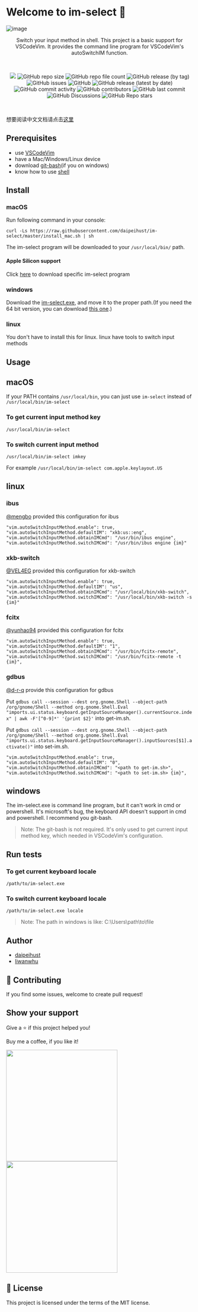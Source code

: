 # Welcome to **im-select** 👋

![image](https://user-images.githubusercontent.com/13344830/231098264-f6527f9c-2527-4b3a-ab1e-725220dc66d8.png)


<div align="center">
Switch your input method in shell. This project is a basic support for VSCodeVim. It provides the command line program for VSCodeVim's autoSwitchIM function.   

&nbsp;

![](https://img.shields.io/badge/Author-daipeihust-blue)
![GitHub repo size](https://img.shields.io/github/repo-size/daipeihust/im-select)
![GitHub repo file count](https://img.shields.io/github/directory-file-count/daipeihust/im-select)
![GitHub release (by tag)](https://img.shields.io/github/downloads/daipeihust/im-select/1.0.1/total)
![GitHub issues](https://img.shields.io/github/issues/daipeihust/im-select)
![GitHub](https://img.shields.io/github/license/daipeihust/im-select)
![GitHub release (latest by date)](https://img.shields.io/github/v/release/daipeihust/im-select)
![GitHub commit activity](https://img.shields.io/github/commit-activity/y/daipeihust/im-select)
![GitHub contributors](https://img.shields.io/github/contributors/daipeihust/im-select)
![GitHub last commit](https://img.shields.io/github/last-commit/daipeihust/im-select)
![GitHub Discussions](https://img.shields.io/github/discussions/daipeihust/im-select)
![GitHub Repo stars](https://img.shields.io/github/stars/daipeihust/im-select?style=social)

</div>

&nbsp;

想要阅读中文文档请点击[这里](./README_CN.md)



## Prerequisites

- use [VSCodeVim](https://github.com/VSCodeVim/Vim)
- have a Mac/Windows/Linux device
- download [git-bash](https://gitforwindows.org/)(if you on windows)
- know how to use [shell](https://zh.wikipedia.org/wiki/Unix_shell)

## Install

### macOS

Run following command in your console:
```shell
curl -Ls https://raw.githubusercontent.com/daipeihust/im-select/master/install_mac.sh | sh
```
The im-select program will be downloaded to your `/usr/local/bin/` path.

#### Apple Silicon support

Click [here](https://github.com/daipeihust/im-select/blob/8080ad18f20218d1b6b5ef81d26cc5452d56b165/im-select-mac/out/apple/im-select) to download specific im-select program

### windows

Download the [im-select.exe](https://github.com/daipeihust/im-select/raw/master/im-select-win/out/x86/im-select.exe), and move it to the proper path.(If you need the 64 bit version, you can download [this one](https://github.com/daipeihust/im-select/raw/master/im-select-win/out/x64/im-select.exe).)

### linux

You don't have to install this for linux. linux have tools to switch input methods

## Usage

## macOS
If your PATH contains `/usr/local/bin`, you can just use `im-select` instead of `/usr/local/bin/im-select`
### To get current input method key
```shell
/usr/local/bin/im-select
```
### To switch current input method
```shell
/usr/local/bin/im-select imkey
```
For example `/usr/local/bin/im-select com.apple.keylayout.US`

## linux

### ibus

[@mengbo](https://github.com/mengbo) provided this configuration for ibus

```
"vim.autoSwitchInputMethod.enable": true,
"vim.autoSwitchInputMethod.defaultIM": "xkb:us::eng",
"vim.autoSwitchInputMethod.obtainIMCmd": "/usr/bin/ibus engine",
"vim.autoSwitchInputMethod.switchIMCmd": "/usr/bin/ibus engine {im}"
```

### xkb-switch

[@VEL4EG](https://github.com/VEL4EG) provided this configuration for xkb-switch

```
"vim.autoSwitchInputMethod.enable": true,
"vim.autoSwitchInputMethod.defaultIM": "us",
"vim.autoSwitchInputMethod.obtainIMCmd": "/usr/local/bin/xkb-switch",
"vim.autoSwitchInputMethod.switchIMCmd": "/usr/local/bin/xkb-switch -s {im}"
```

### fcitx

[@yunhao94](https://github.com/yunhao94) provided this configuration for fcitx

```
"vim.autoSwitchInputMethod.enable": true,
"vim.autoSwitchInputMethod.defaultIM": "1",
"vim.autoSwitchInputMethod.obtainIMCmd": "/usr/bin/fcitx-remote",
"vim.autoSwitchInputMethod.switchIMCmd": "/usr/bin/fcitx-remote -t {im}",
```
### gdbus

[@d-r-q](https://github.com/d-r-q) provide this configuration for gdbus

Put `gdbus call --session --dest org.gnome.Shell --object-path /org/gnome/Shell --method org.gnome.Shell.Eval "imports.ui.status.keyboard.getInputSourceManager().currentSource.index" | awk -F'[^0-9]*' '{print $2}'` into get-im.sh.

Put `gdbus call --session --dest org.gnome.Shell --object-path /org/gnome/Shell --method org.gnome.Shell.Eval "imports.ui.status.keyboard.getInputSourceManager().inputSources[$1].activate()"` into set-im.sh.

```
"vim.autoSwitchInputMethod.enable": true,
"vim.autoSwitchInputMethod.defaultIM": "0",
"vim.autoSwitchInputMethod.obtainIMCmd": "<path to get-im.sh>",
"vim.autoSwitchInputMethod.switchIMCmd": "<path to set-im.sh> {im}",
```

## windows
The im-select.exe is command line program, but it can't work in cmd or powershell. It's microsoft's bug, the keyboard API doesn't support in cmd and powershell. I recommend you git-bash.

> Note: The git-bash is not required. It's only used to get current input method key, which needed in VSCodeVim's configuration.

## Run tests

### To get current keyboard locale

```shell
/path/to/im-select.exe
```

### To switch current keyboard locale

```shell
/path/to/im-select.exe locale
```

> Note: The path in windows is like: C:\Users\path\to\file

## Author

- [daipeihust](github.com/daipeihust)
- [liwanwhu](github.com/liwanwhu)

## 🤝 Contributing

If you find some issues, welcome to create pull request!

## Show your support

Give a ⭐️ if this project helped you!

Buy me a coffee, if you like it!

<div align="left">
    <img src="contact_me.jpeg" height="300">
    <img src="support_me.jpeg" height="300">
</div>

## 📝 License

This project is licensed under the terms of the MIT license.

